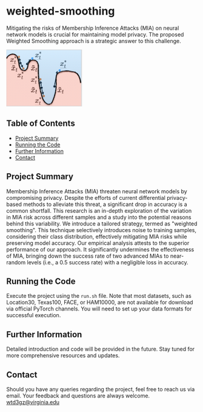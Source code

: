 # weighted-smoothing
Mitigating the risks of Membership Inference Attacks (MIA) on neural network models is crucial for maintaining model privacy. The proposed Weighted Smoothing approach is a strategic answer to this challenge.

<img src="https://github.com/BennyTMT/weighted-smoothing/blob/main/resource/dp.png" alt="Sample Image" width="200" height="150"/>

## Table of Contents
- [Project Summary](#project-summary)
- [Running the Code](#running-the-code)
- [Further Information](#further-information)
- [Contact](#contact)

## Project Summary

Membership Inference Attacks (MIA) threaten neural network models by compromising privacy. Despite the efforts of current differential privacy-based methods to alleviate this threat, a significant drop in accuracy is a common shortfall. This research is an in-depth exploration of the variation in MIA risk across different samples and a study into the potential reasons behind this variability. We introduce a tailored strategy, termed as "weighted smoothing". This technique selectively introduces noise to training samples, considering their class distribution, effectively mitigating MIA risks while preserving model accuracy. Our empirical analysis attests to the superior performance of our approach. It significantly undermines the effectiveness of MIA, bringing down the success rate of two advanced MIAs to near-random levels (i.e., a 0.5 success rate) with a negligible loss in accuracy.

## Running the Code

Execute the project using the `run.sh` file. Note that most datasets, such as Location30, Texas100, FACE, or HAM10000, are not available for download via official PyTorch channels. You will need to set up your data formats for successful execution.

## Further Information

Detailed introduction and code will be provided in the future. Stay tuned for more comprehensive resources and updates.

## Contact

Should you have any queries regarding the project, feel free to reach us via email. Your feedback and questions are always welcome.
wtd3gz@virginia.edu

